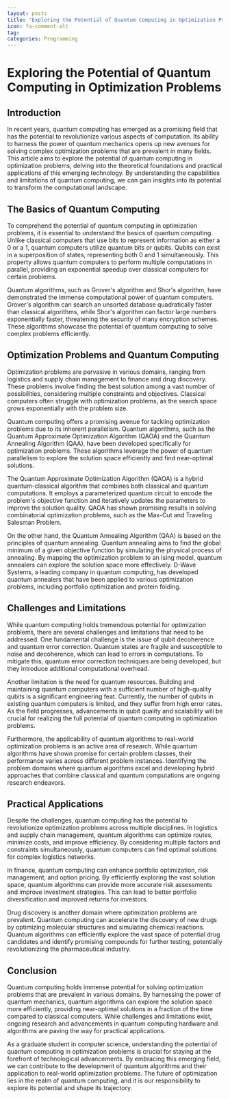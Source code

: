 ```yaml
---
layout: posts
title: "Exploring the Potential of Quantum Computing in Optimization Problems"
icon: fa-comment-alt
tag:      
categories: Programming
---
```



# Exploring the Potential of Quantum Computing in Optimization Problems

## Introduction

In recent years, quantum computing has emerged as a promising field that has the potential to revolutionize various aspects of computation. Its ability to harness the power of quantum mechanics opens up new avenues for solving complex optimization problems that are prevalent in many fields. This article aims to explore the potential of quantum computing in optimization problems, delving into the theoretical foundations and practical applications of this emerging technology. By understanding the capabilities and limitations of quantum computing, we can gain insights into its potential to transform the computational landscape.

## The Basics of Quantum Computing

To comprehend the potential of quantum computing in optimization problems, it is essential to understand the basics of quantum computing. Unlike classical computers that use bits to represent information as either a 0 or a 1, quantum computers utilize quantum bits or qubits. Qubits can exist in a superposition of states, representing both 0 and 1 simultaneously. This property allows quantum computers to perform multiple computations in parallel, providing an exponential speedup over classical computers for certain problems.

Quantum algorithms, such as Grover's algorithm and Shor's algorithm, have demonstrated the immense computational power of quantum computers. Grover's algorithm can search an unsorted database quadratically faster than classical algorithms, while Shor's algorithm can factor large numbers exponentially faster, threatening the security of many encryption schemes. These algorithms showcase the potential of quantum computing to solve complex problems efficiently.

## Optimization Problems and Quantum Computing

Optimization problems are pervasive in various domains, ranging from logistics and supply chain management to finance and drug discovery. These problems involve finding the best solution among a vast number of possibilities, considering multiple constraints and objectives. Classical computers often struggle with optimization problems, as the search space grows exponentially with the problem size.

Quantum computing offers a promising avenue for tackling optimization problems due to its inherent parallelism. Quantum algorithms, such as the Quantum Approximate Optimization Algorithm (QAOA) and the Quantum Annealing Algorithm (QAA), have been developed specifically for optimization problems. These algorithms leverage the power of quantum parallelism to explore the solution space efficiently and find near-optimal solutions.

The Quantum Approximate Optimization Algorithm (QAOA) is a hybrid quantum-classical algorithm that combines both classical and quantum computations. It employs a parameterized quantum circuit to encode the problem's objective function and iteratively updates the parameters to improve the solution quality. QAOA has shown promising results in solving combinatorial optimization problems, such as the Max-Cut and Traveling Salesman Problem.

On the other hand, the Quantum Annealing Algorithm (QAA) is based on the principles of quantum annealing. Quantum annealing aims to find the global minimum of a given objective function by simulating the physical process of annealing. By mapping the optimization problem to an Ising model, quantum annealers can explore the solution space more effectively. D-Wave Systems, a leading company in quantum computing, has developed quantum annealers that have been applied to various optimization problems, including portfolio optimization and protein folding.

## Challenges and Limitations

While quantum computing holds tremendous potential for optimization problems, there are several challenges and limitations that need to be addressed. One fundamental challenge is the issue of qubit decoherence and quantum error correction. Quantum states are fragile and susceptible to noise and decoherence, which can lead to errors in computations. To mitigate this, quantum error correction techniques are being developed, but they introduce additional computational overhead.

Another limitation is the need for quantum resources. Building and maintaining quantum computers with a sufficient number of high-quality qubits is a significant engineering feat. Currently, the number of qubits in existing quantum computers is limited, and they suffer from high error rates. As the field progresses, advancements in qubit quality and scalability will be crucial for realizing the full potential of quantum computing in optimization problems.

Furthermore, the applicability of quantum algorithms to real-world optimization problems is an active area of research. While quantum algorithms have shown promise for certain problem classes, their performance varies across different problem instances. Identifying the problem domains where quantum algorithms excel and developing hybrid approaches that combine classical and quantum computations are ongoing research endeavors.

## Practical Applications

Despite the challenges, quantum computing has the potential to revolutionize optimization problems across multiple disciplines. In logistics and supply chain management, quantum algorithms can optimize routes, minimize costs, and improve efficiency. By considering multiple factors and constraints simultaneously, quantum computers can find optimal solutions for complex logistics networks.

In finance, quantum computing can enhance portfolio optimization, risk management, and option pricing. By efficiently exploring the vast solution space, quantum algorithms can provide more accurate risk assessments and improve investment strategies. This can lead to better portfolio diversification and improved returns for investors.

Drug discovery is another domain where optimization problems are prevalent. Quantum computing can accelerate the discovery of new drugs by optimizing molecular structures and simulating chemical reactions. Quantum algorithms can efficiently explore the vast space of potential drug candidates and identify promising compounds for further testing, potentially revolutionizing the pharmaceutical industry.

## Conclusion

Quantum computing holds immense potential for solving optimization problems that are prevalent in various domains. By harnessing the power of quantum mechanics, quantum algorithms can explore the solution space more efficiently, providing near-optimal solutions in a fraction of the time compared to classical computers. While challenges and limitations exist, ongoing research and advancements in quantum computing hardware and algorithms are paving the way for practical applications.

As a graduate student in computer science, understanding the potential of quantum computing in optimization problems is crucial for staying at the forefront of technological advancements. By embracing this emerging field, we can contribute to the development of quantum algorithms and their application to real-world optimization problems. The future of optimization lies in the realm of quantum computing, and it is our responsibility to explore its potential and shape its trajectory.